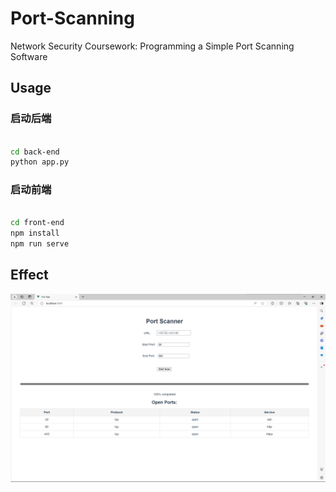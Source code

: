 # Port-Scanning
Network Security Coursework: Programming a Simple Port Scanning Software

## Usage

### 启动后端

```bash

cd back-end
python app.py

```

### 启动前端

```bash

cd front-end
npm install
npm run serve

```

## Effect

![image-20240528111128627](img/README.assets/image-20240528111128627.png)
